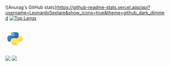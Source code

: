 
![Anurag's GitHub stats](https://github-readme-stats.vercel.app/api?username=LeonardoSextare&show_icons=true&theme=github_dark_dimmed
[![Top Langs](https://github-readme-stats.vercel.app/api/top-langs/?username=LeonardoSextare&layout=compact)](https://github.com/LeonardoSextare/github-readme-stats)

<div style="display: inline_block"><br>
  <img align="center" alt="Python" height="50" width="60" src="https://raw.githubusercontent.com/devicons/devicon/master/icons/python/python-original.svg"> 
</div>

##

<div> 
  <a href="https://www.instagram.com/leonardosextare/" target="_blank"><img src="https://img.shields.io/badge/-Instagram-%23E4405F?style=for-the-badge&logo=instagram&logoColor=white" target="_blank"></a>
  <a href="https://www.linkedin.com/in/leonardosextare/" target="_blank"><img src="https://img.shields.io/badge/-LinkedIn-%230077B5?style=for-the-badge&logo=linkedin&logoColor=white" target="_blank"></a> 
  
</div>
